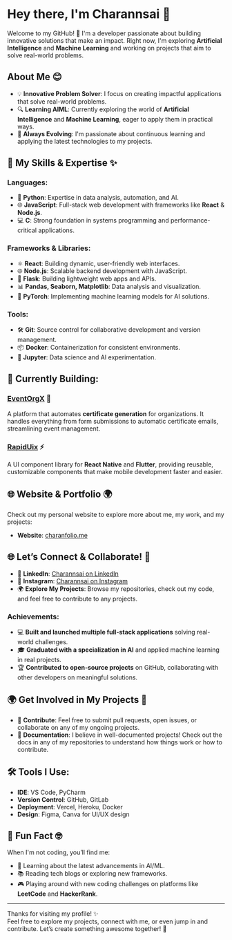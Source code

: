 # Hey there, I'm Charannsai 👋

Welcome to my GitHub! 🚀 I'm a developer passionate about building innovative solutions that make an impact. Right now, I'm exploring **Artificial Intelligence** and **Machine Learning** and working on projects that aim to solve real-world problems.

## About Me 😊
- 💡 **Innovative Problem Solver**: I focus on creating impactful applications that solve real-world problems.
- 🔍 **Learning AIML**: Currently exploring the world of **Artificial Intelligence** and **Machine Learning**, eager to apply them in practical ways.
- 🌱 **Always Evolving**: I'm passionate about continuous learning and applying the latest technologies to my projects.

## 🚀 My Skills & Expertise ✨

### **Languages:**
- 🐍 **Python**: Expertise in data analysis, automation, and AI.
- 🌐 **JavaScript**: Full-stack web development with frameworks like **React** & **Node.js**.
- 💻 **C**: Strong foundation in systems programming and performance-critical applications.

### **Frameworks & Libraries:**
- ⚛️ **React**: Building dynamic, user-friendly web interfaces.
- 🌐 **Node.js**: Scalable backend development with JavaScript.
- 🐍 **Flask**: Building lightweight web apps and APIs.
- 📊 **Pandas, Seaborn, Matplotlib**: Data analysis and visualization.
- 🤖 **PyTorch**: Implementing machine learning models for AI solutions.

### **Tools:**
- 🛠️ **Git**: Source control for collaborative development and version management.
- 📦 **Docker**: Containerization for consistent environments.
- 🔧 **Jupyter**: Data science and AI experimentation.

## 🚧 Currently Building:
### **[EventOrgX](https://charanfolio.site)** 🚀
A platform that automates **certificate generation** for organizations. It handles everything from form submissions to automatic certificate emails, streamlining event management.

### **[RapidUix](#)** ⚡
A UI component library for **React Native** and **Flutter**, providing reusable, customizable components that make mobile development faster and easier.

## 🌐 Website & Portfolio 🌍
Check out my personal website to explore more about me, my work, and my projects:
- **Website**: [charanfolio.me](https://charanfolio.me)

## 🌐 Let’s Connect & Collaborate! 🤝

- 💬 **LinkedIn**: [Charannsai on LinkedIn](https://www.linkedin.com/in/charan-sai-pathuri-177a9a282)
- 💬 **Instagram**: [Charannsai on Instagram](https://www.instagram.com/saircasticc)
- 🌍 **Explore My Projects**: Browse my repositories, check out my code, and feel free to contribute to any projects.

### Achievements:
- 💻 **Built and launched multiple full-stack applications** solving real-world challenges.
- 🎓 **Graduated with a specialization in AI** and applied machine learning in real projects.
- 🏆 **Contributed to open-source projects** on GitHub, collaborating with other developers on meaningful solutions.

## 🌍 Get Involved in My Projects 🤝

- 🚀 **Contribute**: Feel free to submit pull requests, open issues, or collaborate on any of my ongoing projects.
- 📝 **Documentation**: I believe in well-documented projects! Check out the docs in any of my repositories to understand how things work or how to contribute.

## 🛠️ Tools I Use:
- **IDE**: VS Code, PyCharm
- **Version Control**: GitHub, GitLab
- **Deployment**: Vercel, Heroku, Docker
- **Design**: Figma, Canva for UI/UX design

## 🎉 Fun Fact 🤓
When I'm not coding, you’ll find me:
- 🌱 Learning about the latest advancements in AI/ML.
- 📚 Reading tech blogs or exploring new frameworks.
- 🎮 Playing around with new coding challenges on platforms like **LeetCode** and **HackerRank**.

---

Thanks for visiting my profile! ✨  
Feel free to explore my projects, connect with me, or even jump in and contribute. Let’s create something awesome together! 🚀
